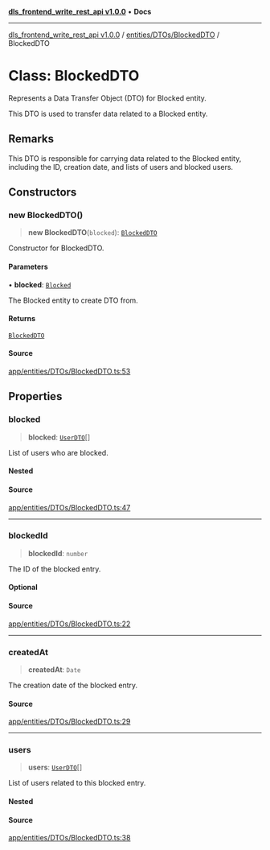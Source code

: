 [**dls_frontend_write_rest_api v1.0.0**](../../../../README.md) • **Docs**

***

[dls_frontend_write_rest_api v1.0.0](../../../../modules.md) / [entities/DTOs/BlockedDTO](../README.md) / BlockedDTO

# Class: BlockedDTO

Represents a Data Transfer Object (DTO) for Blocked entity.

This DTO is used to transfer data related to a Blocked entity.

## Remarks

This DTO is responsible for carrying data related to the Blocked entity,
including the ID, creation date, and lists of users and blocked users.

## Constructors

### new BlockedDTO()

> **new BlockedDTO**(`blocked`): [`BlockedDTO`](BlockedDTO.md)

Constructor for BlockedDTO.

#### Parameters

• **blocked**: [`Blocked`](../../../entities/Blocked/classes/Blocked.md)

The Blocked entity to create DTO from.

#### Returns

[`BlockedDTO`](BlockedDTO.md)

#### Source

[app/entities/DTOs/BlockedDTO.ts:53](https://github.com/No-Life-inc/dls_write_api/blob/3b6ede554338fca33854ae593d3c96d63a70eb98/app/entities/DTOs/BlockedDTO.ts#L53)

## Properties

### blocked

> **blocked**: [`UserDTO`](../../UserDTO/classes/UserDTO.md)[]

List of users who are blocked.

#### Nested

#### Source

[app/entities/DTOs/BlockedDTO.ts:47](https://github.com/No-Life-inc/dls_write_api/blob/3b6ede554338fca33854ae593d3c96d63a70eb98/app/entities/DTOs/BlockedDTO.ts#L47)

***

### blockedId

> **blockedId**: `number`

The ID of the blocked entry.

#### Optional

#### Source

[app/entities/DTOs/BlockedDTO.ts:22](https://github.com/No-Life-inc/dls_write_api/blob/3b6ede554338fca33854ae593d3c96d63a70eb98/app/entities/DTOs/BlockedDTO.ts#L22)

***

### createdAt

> **createdAt**: `Date`

The creation date of the blocked entry.

#### Source

[app/entities/DTOs/BlockedDTO.ts:29](https://github.com/No-Life-inc/dls_write_api/blob/3b6ede554338fca33854ae593d3c96d63a70eb98/app/entities/DTOs/BlockedDTO.ts#L29)

***

### users

> **users**: [`UserDTO`](../../UserDTO/classes/UserDTO.md)[]

List of users related to this blocked entry.

#### Nested

#### Source

[app/entities/DTOs/BlockedDTO.ts:38](https://github.com/No-Life-inc/dls_write_api/blob/3b6ede554338fca33854ae593d3c96d63a70eb98/app/entities/DTOs/BlockedDTO.ts#L38)
